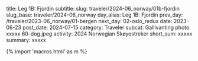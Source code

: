 title: Leg 1B: Fjordin
subtitle: 
slug: traveler/2024-06_norway/01b-fjordin
slug_base: traveler/2024-06_norway
day_alias: Leg 1B: Fjordin
prev_day: /traveler/2023-06_norway/01-bergen
next_day: 02-oslo_redux
date: 2023-06-23
post_date: 2024-07-15
category: Traveler
subcat: Gallivanting
photo: xxxxx 60-dog.jpeg
activity: 2024 Norwegian Sk&oslash;yestreker
short_sum: xxxxx
summary: xxxxx

{% import 'macros.html' as m %}